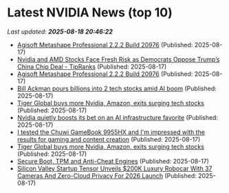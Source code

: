 # Latest NVIDIA News (top 10)
_Last updated: **2025-08-18 20:46:22**_

- [Agisoft Metashape Professional 2.2.2 Build 20976](https://post.rlsbb.cc/agisoft-metashape-professional-2-2-2-build-20976/) (Published: 2025-08-17)
- [Nvidia and AMD Stocks Face Fresh Risk as Democrats Oppose Trump’s China Chip Deal - TipRanks](https://slashdot.org/firehose.pl?op=view&amp;id=178714854) (Published: 2025-08-17)
- [Agisoft Metashape Professional 2.2.2 Build 20976](https://post.rlsbb.ru/agisoft-metashape-professional-2-2-2-build-20976/) (Published: 2025-08-17)
- [Bill Ackman pours billions into 2 tech stocks amid AI boom](https://www.thestreet.com/technology/bill-ackman-pours-billions-into-2-tech-stocks-amid-ai-boom) (Published: 2025-08-17)
- [Tiger Global buys more Nvidia, Amazon, exits surging tech stocks](https://biztoc.com/x/075efbacc9bea22d) (Published: 2025-08-17)
- [Nvidia quietly boosts its bet on an AI infrastructure favorite](https://biztoc.com/x/6991ebdc668f1b1c) (Published: 2025-08-17)
- [I tested the Chuwi GameBook 9955HX and I'm impressed with the results for gaming and content creation](https://www.techradar.com/computing/chuwi-gamebook-9955hx-creator-laptop-review) (Published: 2025-08-17)
- [Tiger Global buys more Nvidia, Amazon, exits surging tech stocks](https://www.thestreet.com/investing/tiger-global-buys-more-nvidia-amazon-exits-surging-tech-stocks) (Published: 2025-08-17)
- [Secure Boot, TPM and Anti-Cheat Engines](https://andrewmoore.ca/blog/post/anticheat-secure-boot-tpm/) (Published: 2025-08-17)
- [Silicon Valley Startup Tensor Unveils $200K Luxury Robocar With 37 Cameras And Zero-Cloud Privacy For 2026 Launch](https://finance.yahoo.com/news/silicon-valley-startup-tensor-unveils-170144859.html) (Published: 2025-08-17)
